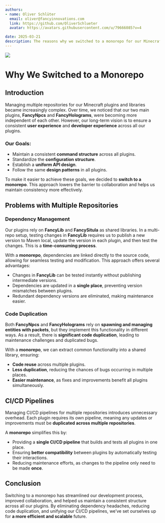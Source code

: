 ```yaml
---
authors:
- name: Oliver Schlüter
  email: oliver@fancyinnovations.com
  link: https://github.com/OliverSchlueter
  avatar: https://avatars.githubusercontent.com/u/79666085?v=4

date: 2025-03-21
description: The reasons why we switched to a monorepo for our Minecraft plugins and libraries.
---
```


![](../static/monorepo.png)

# Why We Switched to a Monorepo

## Introduction

Managing multiple repositories for our Minecraft plugins and libraries became increasingly complex. Over time, we noticed that our two main plugins, **FancyNpcs** and **FancyHolograms**, were becoming more independent of each other. However, our long-term vision is to ensure a consistent **user experience** and **developer experience** across all our plugins.

### Our Goals:
- Maintain a consistent **command structure** across all plugins.
- Standardize the **configuration structure**.
- Establish a **uniform API design**.
- Follow the same **design patterns** in all plugins.

To make it easier to achieve these goals, we decided to **switch to a monorepo**. This approach lowers the barrier to collaboration and helps us maintain consistency more effectively.

## Problems with Multiple Repositories

### Dependency Management

Our plugins rely on **FancyLib** and **FancySitula** as shared libraries. In a multi-repo setup, testing changes in **FancyLib** requires us to publish a new version to Maven local, update the version in each plugin, and then test the changes. This is a **time-consuming process**.

With a **monorepo**, dependencies are linked directly to the source code, allowing for seamless testing and modification. This approach offers several advantages:
- Changes in **FancyLib** can be tested instantly without publishing intermediate versions.
- Dependencies are updated in a **single place**, preventing version mismatches between plugins.
- Redundant dependency versions are eliminated, making maintenance easier.

### Code Duplication

Both **FancyNpcs** and **FancyHolograms** rely on **spawning and managing entities with packets**, but they implement this functionality in different ways. As a result, there is **significant code duplication**, leading to maintenance challenges and duplicated bugs.

With a **monorepo**, we can extract common functionality into a shared library, ensuring:
- **Code reuse** across multiple plugins.
- **Less duplication**, reducing the chances of bugs occurring in multiple places.
- **Easier maintenance**, as fixes and improvements benefit all plugins simultaneously.

## CI/CD Pipelines

Managing CI/CD pipelines for multiple repositories introduces unnecessary overhead. Each plugin requires its own pipeline, meaning any updates or improvements must be **duplicated across multiple repositories**.

A **monorepo** simplifies this by:
- Providing a **single CI/CD pipeline** that builds and tests all plugins in one place.
- Ensuring **better compatibility** between plugins by automatically testing their interactions.
- Reducing maintenance efforts, as changes to the pipeline only need to be made **once**.

## Conclusion

Switching to a monorepo has streamlined our development process, improved collaboration, and helped us maintain a consistent structure across all our plugins. By eliminating dependency headaches, reducing code duplication, and unifying our CI/CD pipelines, we’ve set ourselves up for **a more efficient and scalable** future.

